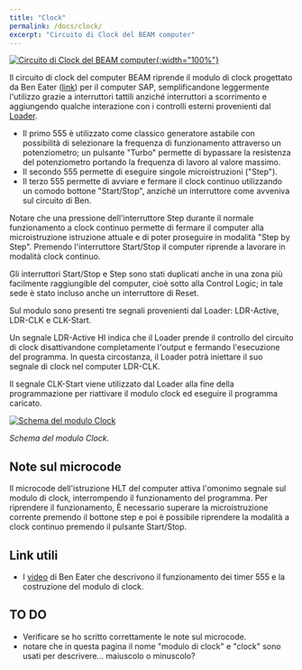 ```yaml
---
title: "Clock"
permalink: /docs/clock/
excerpt: "Circuito di Clock del BEAM computer"
---
```

[![Circuito di Clock del BEAM computer](../../assets/clock/15-beam-clock.png "Circuito di Clock del BEAM computer"){:width="100%"}](../../assets/clock/15-beam-clock.png)

Il circuito di clock del computer BEAM riprende il modulo di clock progettato da Ben Eater ([link](https://eater.net/8bit/clock)) per il computer SAP, semplificandone leggermente l'utilizzo grazie a interruttori tattili anziché interruttori a scorrimento e aggiungendo qualche interazione con i controlli esterni provenienti dal [Loader](../loader).

- Il primo 555 è utilizzato come classico generatore astabile con possibilità di selezionare la frequenza di funzionamento attraverso un potenziometro; un pulsante "Turbo" permette di bypassare la resistenza del potenziometro portando la frequenza di lavoro al valore massimo.
- Il secondo 555 permette di eseguire singole microistruzioni ("Step").
- Il terzo 555 permette di avviare e fermare il clock continuo utilizzando un comodo bottone "Start/Stop", anziché un interruttore come avveniva sul circuito di Ben.

Notare che una pressione dell'interruttore Step durante il normale funzionamento a clock continuo permette di fermare il computer alla microistruzione istruzione attuale e di poter proseguire in modalità "Step by Step". Premendo l'interruttore Start/Stop il computer riprende a lavorare in modalità clock continuo.

Gli interruttori Start/Stop e Step sono stati duplicati anche in una zona più facilmente raggiungible del computer, cioè sotto alla Control Logic; in tale sede è stato incluso anche un interruttore di Reset.

Sul modulo sono presenti tre segnali provenienti dal Loader: LDR-Active, LDR-CLK e CLK-Start.

Un segnale LDR-Active HI indica che il Loader prende il controllo del circuito di clock disattivandone completamente l'output e fermando l'esecuzione del programma. In questa circostanza, il Loader potrà iniettare il suo segnale di clock nel computer LDR-CLK.

Il segnale CLK-Start viene utilizzato dal Loader alla fine della programmazione per riattivare il modulo clock ed eseguire il programma caricato.

[![Schema del modulo Clock](../../assets/clock/15-clock-schema.png "Schema del modulo Clock")](../../assets/clock/15-clock-schema.png)

*Schema del modulo Clock.*

## Note sul microcode

Il microcode dell'istruzione HLT del computer attiva l'omonimo segnale sul modulo di clock, interrompendo il funzionamento del programma. Per riprendere il funzionamento, È necessario superare la microistruzione corrente premendo il bottone step e poi è possibile riprendere la modalità a clock continuo premendo il pulsante Start/Stop.

## Link utili

- I [video](https://eater.net/8bit/clock) di Ben Eater che descrivono il funzionamento dei timer 555 e la costruzione del modulo di clock.

## TO DO

- Verificare se ho scritto correttamente le note sul microcode.
- notare che in questa pagina il nome "modulo di clock" e "clock" sono usati per descrivere... maiuscolo o minuscolo?
